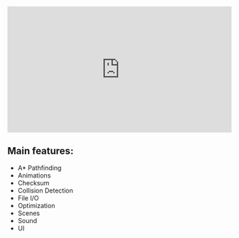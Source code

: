 <p align="center">
<div class="video-container" style="position: relative; padding-bottom: 56.25%; height: 0; overflow: hidden;">
  <iframe src="https://www.youtube.com/embed/HEU9aWmL5lc" frameborder="0" allowfullscreen style="position: absolute; top: 0; left: 0; width: 100%; height: 100%;"></iframe>
</div>
</p>

## Main features:
* A* Pathfinding
* Animations
* Checksum
* Collision Detection
* File I/O
* Optimization
* Scenes
* Sound
* UI